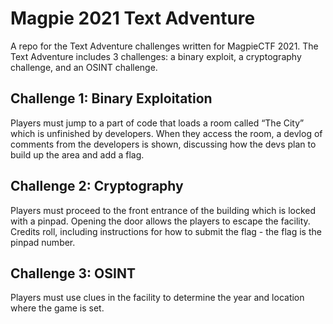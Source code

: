 # Magpie 2021 Text Adventure
A repo for the Text Adventure challenges written for MagpieCTF 2021. 
The Text Adventure includes 3 challenges: a binary exploit, a cryptography challenge, and an OSINT challenge.

## Challenge 1: Binary Exploitation
Players must jump to a part of code that loads a room called “The City” which is unfinished by developers. When they access the room, a devlog of comments from the developers is shown, discussing how the devs plan to build up the area and add a flag.

## Challenge 2: Cryptography
Players must proceed to the front entrance of the building which is locked with a pinpad. Opening the door allows the players to escape the facility. Credits roll, including instructions for how to submit the flag - the flag is the pinpad number.

## Challenge 3: OSINT
Players must use clues in the facility to determine the year and location where the game is set.
